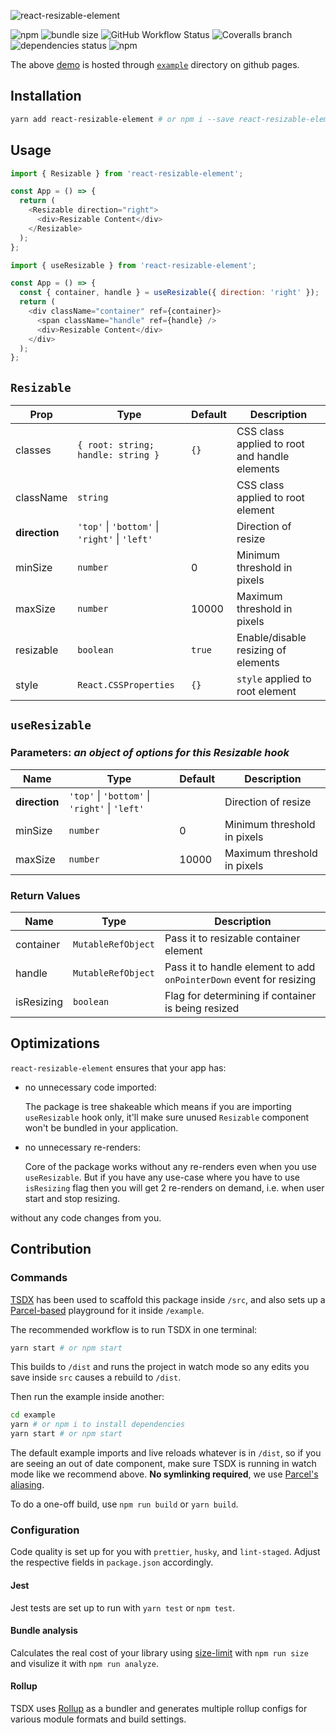 ![react-resizable-element](https://muhammadali.dev/react-resizable-element/demo.gif)

![npm](https://img.shields.io/npm/v/react-resizable-element?style=flat-square)
![bundle size](https://img.shields.io/bundlephobia/minzip/react-resizable-element?style=flat-square)
![GitHub Workflow Status](https://img.shields.io/github/workflow/status/mrmuhammadali/react-resizable-element/CI?style=flat-square)
![Coveralls branch](https://img.shields.io/coveralls/github/mrmuhammadali/react-resizable-element/main?style=flat-square)
![dependencies status](https://img.shields.io/librariesio/release/npm/react-resizable-element?style=flat-square)
![npm](https://img.shields.io/npm/dm/react-resizable-element?style=flat-square)

The above [demo](https://muhammadali.dev/react-resizable-element/) is hosted through [`example`](https://github.com/mrmuhammadali/react-resizable-element/tree/main/example) directory on github pages.

## Installation

```bash
yarn add react-resizable-element # or npm i --save react-resizable-element
```

## Usage

```js
import { Resizable } from 'react-resizable-element';

const App = () => {
  return (
    <Resizable direction="right">
      <div>Resizable Content</div>
    </Resizable>
  );
};
```

```js
import { useResizable } from 'react-resizable-element';

const App = () => {
  const { container, handle } = useResizable({ direction: 'right' });
  return (
    <div className="container" ref={container}>
      <span className="handle" ref={handle} />
      <div>Resizable Content</div>
    </div>
  );
};
```

## `Resizable`

| Prop          | Type                                                       | Default | Description                                   |
| ------------- | ---------------------------------------------------------- | ------- | --------------------------------------------- |
| classes       | `{ root: string; handle: string }`                         | `{}`    | CSS class applied to root and handle elements |
| className     | `string`                                                   |         | CSS class applied to root element             |
| **direction** | `'top'` &vert; `'bottom'` &vert; `'right'` &vert; `'left'` |         | Direction of resize                           |
| minSize       | `number`                                                   | 0       | Minimum threshold in pixels                   |
| maxSize       | `number`                                                   | 10000   | Maximum threshold in pixels                   |
| resizable     | `boolean`                                                  | `true`  | Enable/disable resizing of elements           |
| style         | `React.CSSProperties`                                      | `{}`    | `style` applied to root element               |

## `useResizable`

### Parameters: _an object of options for this Resizable hook_

| Name          | Type                                                       | Default | Description                 |
| ------------- | ---------------------------------------------------------- | ------- | --------------------------- |
| **direction** | `'top'` &vert; `'bottom'` &vert; `'right'` &vert; `'left'` |         | Direction of resize         |
| minSize       | `number`                                                   | 0       | Minimum threshold in pixels |
| maxSize       | `number`                                                   | 10000   | Maximum threshold in pixels |

### Return Values

| Name       | Type               | Description                                                         |
| ---------- | ------------------ | ------------------------------------------------------------------- |
| container  | `MutableRefObject` | Pass it to resizable container element                              |
| handle     | `MutableRefObject` | Pass it to handle element to add `onPointerDown` event for resizing |
| isResizing | `boolean`          | Flag for determining if container is being resized                  |

## Optimizations

`react-resizable-element` ensures that your app has:

- no unnecessary code imported:

  The package is tree shakeable which means if you are importing `useResizable` hook only, it'll make sure unused `Resizable` component won't be bundled in your application.

- no unnecessary re-renders:

  Core of the package works without any re-renders even when you use `useResizable`. But if you have any use-case where you have to use `isResizing` flag then you will get 2 re-renders on demand, i.e. when user start and stop resizing.

without any code changes from you.

## Contribution

### Commands

[TSDX](https://github.com/formium/tsdx) has been used to scaffold this package inside `/src`, and also sets up a [Parcel-based](https://parceljs.org) playground for it inside `/example`.

The recommended workflow is to run TSDX in one terminal:

```bash
yarn start # or npm start
```

This builds to `/dist` and runs the project in watch mode so any edits you save inside `src` causes a rebuild to `/dist`.

Then run the example inside another:

```bash
cd example
yarn # or npm i to install dependencies
yarn start # or npm start
```

The default example imports and live reloads whatever is in `/dist`, so if you are seeing an out of date component, make sure TSDX is running in watch mode like we recommend above. **No symlinking required**, we use [Parcel's aliasing](https://parceljs.org/module_resolution.html#aliases).

To do a one-off build, use `npm run build` or `yarn build`.

### Configuration

Code quality is set up for you with `prettier`, `husky`, and `lint-staged`. Adjust the respective fields in `package.json` accordingly.

#### Jest

Jest tests are set up to run with `yarn test` or `npm test`.

#### Bundle analysis

Calculates the real cost of your library using [size-limit](https://github.com/ai/size-limit) with `npm run size` and visulize it with `npm run analyze`.

#### Rollup

TSDX uses [Rollup](https://rollupjs.org) as a bundler and generates multiple rollup configs for various module formats and build settings.

